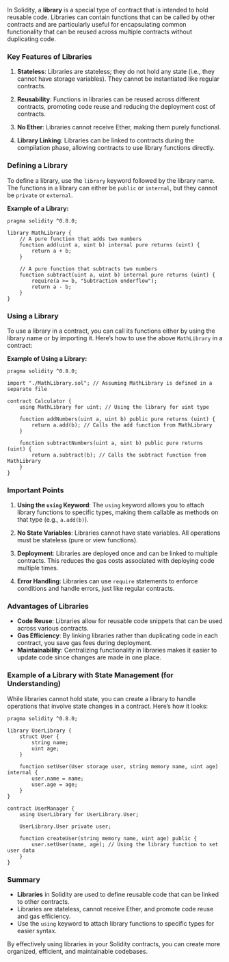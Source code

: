 In Solidity, a **library** is a special type of contract that is intended to hold reusable code. Libraries can contain functions that can be called by other contracts and are particularly useful for encapsulating common functionality that can be reused across multiple contracts without duplicating code.

### Key Features of Libraries

1. **Stateless**: Libraries are stateless; they do not hold any state (i.e., they cannot have storage variables). They cannot be instantiated like regular contracts.
  
2. **Reusability**: Functions in libraries can be reused across different contracts, promoting code reuse and reducing the deployment cost of contracts.
  
3. **No Ether**: Libraries cannot receive Ether, making them purely functional.

4. **Library Linking**: Libraries can be linked to contracts during the compilation phase, allowing contracts to use library functions directly.

### Defining a Library

To define a library, use the `library` keyword followed by the library name. The functions in a library can either be `public` or `internal`, but they cannot be `private` or `external`.

**Example of a Library:**
```solidity
pragma solidity ^0.8.0;

library MathLibrary {
    // A pure function that adds two numbers
    function add(uint a, uint b) internal pure returns (uint) {
        return a + b;
    }
    
    // A pure function that subtracts two numbers
    function subtract(uint a, uint b) internal pure returns (uint) {
        require(a >= b, "Subtraction underflow");
        return a - b;
    }
}
```

### Using a Library

To use a library in a contract, you can call its functions either by using the library name or by importing it. Here’s how to use the above `MathLibrary` in a contract:

**Example of Using a Library:**
```solidity
pragma solidity ^0.8.0;

import "./MathLibrary.sol"; // Assuming MathLibrary is defined in a separate file

contract Calculator {
    using MathLibrary for uint; // Using the library for uint type

    function addNumbers(uint a, uint b) public pure returns (uint) {
        return a.add(b); // Calls the add function from MathLibrary
    }

    function subtractNumbers(uint a, uint b) public pure returns (uint) {
        return a.subtract(b); // Calls the subtract function from MathLibrary
    }
}
```

### Important Points

1. **Using the `using` Keyword**: The `using` keyword allows you to attach library functions to specific types, making them callable as methods on that type (e.g., `a.add(b)`).

2. **No State Variables**: Libraries cannot have state variables. All operations must be stateless (pure or view functions).

3. **Deployment**: Libraries are deployed once and can be linked to multiple contracts. This reduces the gas costs associated with deploying code multiple times.

4. **Error Handling**: Libraries can use `require` statements to enforce conditions and handle errors, just like regular contracts.

### Advantages of Libraries

- **Code Reuse**: Libraries allow for reusable code snippets that can be used across various contracts.
- **Gas Efficiency**: By linking libraries rather than duplicating code in each contract, you save gas fees during deployment.
- **Maintainability**: Centralizing functionality in libraries makes it easier to update code since changes are made in one place.

### Example of a Library with State Management (for Understanding)

While libraries cannot hold state, you can create a library to handle operations that involve state changes in a contract. Here’s how it looks:

```solidity
pragma solidity ^0.8.0;

library UserLibrary {
    struct User {
        string name;
        uint age;
    }
    
    function setUser(User storage user, string memory name, uint age) internal {
        user.name = name;
        user.age = age;
    }
}

contract UserManager {
    using UserLibrary for UserLibrary.User;

    UserLibrary.User private user;

    function createUser(string memory name, uint age) public {
        user.setUser(name, age); // Using the library function to set user data
    }
}
```

### Summary

- **Libraries** in Solidity are used to define reusable code that can be linked to other contracts.
- Libraries are stateless, cannot receive Ether, and promote code reuse and gas efficiency.
- Use the `using` keyword to attach library functions to specific types for easier syntax.

By effectively using libraries in your Solidity contracts, you can create more organized, efficient, and maintainable codebases.